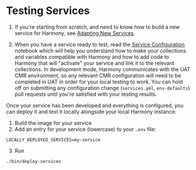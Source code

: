 # Testing Services

1. If you're starting from scratch, and need to know how to build a new service for Harmony, see [Adapting New Services](./guides/adapting-new-services.md). 

2. When you have a service ready to test, read the [Service Configuration](./guides/Configuring%20a%20Harmony%20service.ipynb) notebook which will help you understand how to make your collections and variables compatible with Harmony and how to add code to Harmony that will "activate" your service and link it to the relevant collections. In development mode, Harmony communicates with the UAT CMR environment, so any relevant CMR configuration will need to be completed in UAT in order for your local testing to work. You can hold off on submitting any configuration change (`services.yml`, `env-defaults`) pull requests until you're satisfied with your testing results.

Once your service has been developed and everything is configured, you can deploy it and test it locally alongside your local Harmony instance:

1. Build the image for your service
2. Add an entry for your service (lowercase) to your `.env` file:
```shell
LOCALLY_DEPLOYED_SERVICES=my-service
```
3. Run
```bash
./bin/deploy-services
```